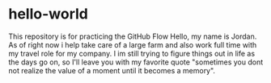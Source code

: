 # hello-world
This repository is for practicing the GitHub Flow
Hello, my name is Jordan. As of right now i help take care of a large farm and also work full time with my travel role for my company. I im still trying to figure things out in life as the days go on, so I'll leave you with my favorite quote "sometimes you dont not realize the value of a moment until it becomes a memory". 
